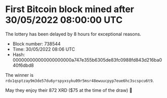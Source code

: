 # First Bitcoin block mined after 30/05/2022 08:00:00 UTC

The lottery has been delayed by 8 hours for exceptional reasons.

* Block number: 738544
* Time: 30/05/2022 08:06 UTC
* Hash: 000000000000000000000a747e355b6305de83fc0988fd843d216ba040f6dbd8

The winner is `rdx1qsptzay9m3de57du6yrspyxsyku09r5msr48ewuucpyp7eue6hc3scspcu6t9`.

May they enjoy their 872 XRD ($75 at the time of the draw) 🙏